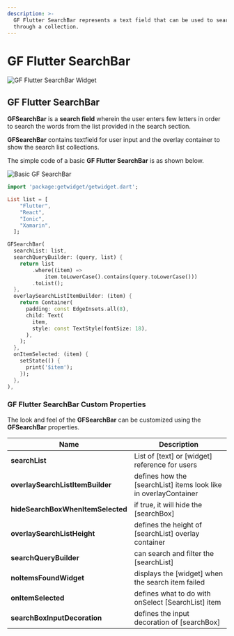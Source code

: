 ```yaml
---
description: >-
  GF Flutter SearchBar represents a text field that can be used to search
  through a collection.
---
```


# GF Flutter SearchBar

![GF Flutter SearchBar Widget](https://ik.imagekit.io/ionicfirebaseapp/getwidget/docs/tr:w-800,f-auto/Search_bar_AtEXg64AKq.png)

## GF Flutter SearchBar

**GFSearchBar** is a **search field** wherein the user enters few letters in order to search the words from the list provided in the search section.

**GFSearchBar** contains textfield for user input and the overlay container to show the search list collections.

The simple code of a basic **GF Flutter SearchBar** is as shown below.

![Basic GF SearchBar](https://ik.imagekit.io/ionicfirebaseapp/getwidget/docs/tr:w-800,f-auto/Search\_1\_3x_n0E\_2KJ_v.png)

```dart
import 'package:getwidget/getwidget.dart';

List list = [
    "Flutter",
    "React",
    "Ionic",
    "Xamarin",
  ];

GFSearchBar(
  searchList: list,
  searchQueryBuilder: (query, list) {
    return list
        .where((item) =>
            item.toLowerCase().contains(query.toLowerCase()))
        .toList();
  },
  overlaySearchListItemBuilder: (item) {
    return Container(
      padding: const EdgeInsets.all(8),
      child: Text(
        item,
        style: const TextStyle(fontSize: 18),
      ),
    );
  },
  onItemSelected: (item) {
    setState(() {
      print('$item');
    });
  },
),
```

### **GF Flutter SearchBar** Custom Properties

The look and feel of the **GFSearchBar** can be customized using the **GFSearchBar** properties.

| Name                              | Description                                                       |
| --------------------------------- | ----------------------------------------------------------------- |
| **searchList**                    | List of \[text] or \[widget] reference for users                  |
| **overlaySearchListItemBuilder**  | defines how the \[searchList] items look like in overlayContainer |
| **hideSearchBoxWhenItemSelected** | if true, it will hide the \[searchBox]                            |
| **overlaySearchListHeight**       | defines the height of \[searchList] overlay container             |
| **searchQueryBuilder**            | can search and filter the \[searchList]                           |
| **noItemsFoundWidget**            | displays the \[widget] when the search item failed                |
| **onItemSelected**                | defines what to do with onSelect \[SearchList] item               |
| **searchBoxInputDecoration**      | defines the input decoration of \[searchBox]                      |

